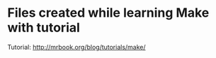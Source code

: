 
# Files created while learning Make with tutorial

Tutorial: http://mrbook.org/blog/tutorials/make/
